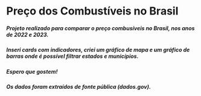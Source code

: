 # Preço dos Combustíveis no Brasil

##### Projeto realizado para comparar o preço combusíveis no Brasil, nos anos de 2022 e 2023.
##### Inseri cards com indicadores, criei um gráfico de mapa e um gráfico de barras onde é possível filtrar estados e municípios.
##### Espero que gostem!
##### Os dados foram extraídos de fonte pública (dados.gov).